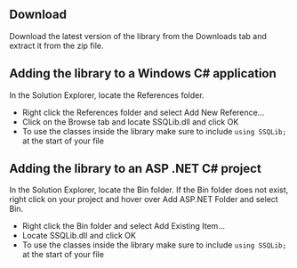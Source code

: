 ## Download ##

Download the latest version of the library from the Downloads tab and extract it from the zip file.

## Adding the library to a Windows C# application ##

In the Solution Explorer, locate the References folder.

  * Right click the References folder and select Add New Reference...
  * Click on the Browse tab and locate SSQLib.dll and click OK
  * To use the classes inside the library make sure to include ` using SSQLib; ` at the start of your file

## Adding the library to an ASP .NET C# project ##

In the Solution Explorer, locate the Bin folder. If the Bin folder does not exist, right click on your project and hover over Add ASP.NET Folder and select Bin.

  * Right click the Bin folder and select Add Existing Item...
  * Locate SSQLib.dll and click OK
  * To use the classes inside the library make sure to include ` using SSQLib; ` at the start of your file